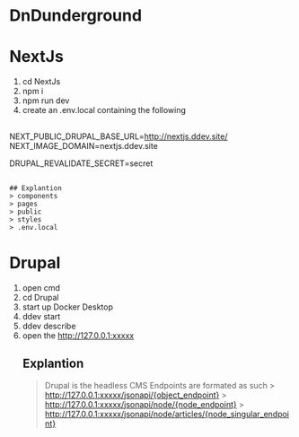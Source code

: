 # DnDunderground
    
# NextJs
1) cd NextJs
2) npm i
3) npm run dev
4) create an .env.local containing the following

##
NEXT_PUBLIC_DRUPAL_BASE_URL=http://nextjs.ddev.site/
NEXT_IMAGE_DOMAIN=nextjs.ddev.site

DRUPAL_REVALIDATE_SECRET=secret
##

    ## Explantion
    > components
    > pages
    > public 
    > styles
    > .env.local

# Drupal
1) open cmd
2) cd Drupal
3) start up Docker Desktop
4) ddev start
5) ddev describe 
6) open the  http://127.0.0.1:xxxxx
    ## Explantion
    > Drupal is the headless CMS 
    > Endpoints are formated as such
        > http://127.0.0.1:xxxxx/jsonapi/{object_endpoint}
        > http://127.0.0.1:xxxxx/jsonapi/node/{node_endpoint}
        > http://127.0.0.1:xxxxx/jsonapi/node/articles/{node_singular_endpoint}






